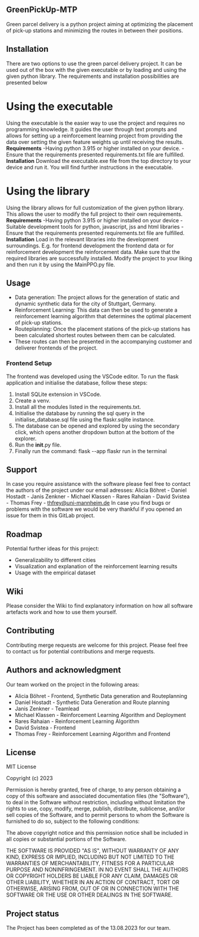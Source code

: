  ## GreenPickUp-MTP

Green parcel delivery is a python project aiming at optimizing the placement of pick-up stations and minimizing the routes in between their positions. 

## Installation
There are two options to use the green parcel delivery project. It can be used out of the box with the given executable or by loading and using the given python library. The requirements and installation possibilities are presented below 

# Using the executable
Using the executable is the easier way to use the project and requires no programming knowledge. It guides the user through text prompts and allows for setting up a reinforcement learning project from providing the data over setting the given feature weights up until receiving the results.
**Requirements**
-Having python 3.915 or higher installed on your device.
-Ensure that the requirements presented requirements.txt file are fulfilled. 
**Installation**
Download the executable.exe file from the top directory to your device and run it. You will find further instructions in the executable.

# Using the library
Using the library allows for full customization of the given python library. This allows the user to modify the full project to their own requirements.
**Requirements**
-Having python 3.915 or higher installed on your device
-Suitable development tools for python, javascript, jss and html libraries
-Ensure that the requirements presented requirements.txt file are fulfilled. 
**Installation**
Load in the relevant libraries into the development surroundings. E.g. for frontend development the frontend data or for reinforcement development the reinforcement data.
Make sure that the required libraries are successfully installed.
Modify the project to your liking and then run it by using the MainPPO.py file. 

## Usage
- Data generation: The project allows for the generation of static and dynamic synthetic data for the city of Stuttgart, Germany. 
- Reinforcement Learning: This data can then be used to generate a reinforcement learning algorithm that determines the optimal placement of pick-up stations.
- Routeplanning: Once the placement stations of the pick-up stations has been calculated shortest routes between them can be calculated.
- These routes can then be presented in the accompanying customer and deliverer frontends of the project. 

### Frontend Setup
The frontend was developed using the VSCode editor. To run the flask application and initialise the database, follow these steps:

1. Install SQLite extension in VSCode.
2. Create a venv.
3. Install all the modules listed in the requirements.txt.
4. Initialise the database by running the sql query in the initialise_database.sql file using the flaskr.sqlite instance.
5. The database can be opened and explored by using the secondary click, which opens another dropdown button at the bottom of the explorer.
6. Run the __init__.py file.
7. Finally run the command: flask --app flaskr run in the terminal

## Support
In case you require assistance with the software please feel free to contact the authors of the project under our email adresses:
Alicia Böhret - 
Daniel Hostadt - 
Janis Zenkner - 
Michael Klassen - 
Rares Rahaian - 
David Svistea - 
Thomas Frey - thfrey@uni-mannheim.de 
In case you find bugs or problems with the software we would be very thankful if you opened an issue for them in this GitLab project.

## Roadmap 
Potential further ideas for this project: 
- Generalizability to different cities
- Visualization and explanation of the reinforcement learning results  
- Usage with the empirical dataset

## Wiki
Please consider the Wiki to find explanatory information on how all software artefacts work and how to use them yourself.

## Contributing
Contributing merge requests are welcome for this project. Please feel free to contact us for potential contributions and merge requests.

## Authors and acknowledgment
Our team worked on the project in the following areas:
- Alicia Böhret - Frontend, Synthetic Data generation and Routeplanning
- Daniel Hostadt - Synthetic Data Generation and Route planning
- Janis Zenkner - Teamlead
- Michael Klassen - Reinforcement Learning Algorithm and Deployment
- Rares Rahaian - Reinforcement Learning Algorithm
- David Svistea - Frontend
- Thomas Frey - Reinforcement Learning Algorithm and Frontend


## License
MIT License

Copyright (c) 2023

Permission is hereby granted, free of charge, to any person obtaining a copy
of this software and associated documentation files (the "Software"), to deal
in the Software without restriction, including without limitation the rights
to use, copy, modify, merge, publish, distribute, sublicense, and/or sell
copies of the Software, and to permit persons to whom the Software is
furnished to do so, subject to the following conditions:

The above copyright notice and this permission notice shall be included in all
copies or substantial portions of the Software.

THE SOFTWARE IS PROVIDED "AS IS", WITHOUT WARRANTY OF ANY KIND, EXPRESS OR
IMPLIED, INCLUDING BUT NOT LIMITED TO THE WARRANTIES OF MERCHANTABILITY,
FITNESS FOR A PARTICULAR PURPOSE AND NONINFRINGEMENT. IN NO EVENT SHALL THE
AUTHORS OR COPYRIGHT HOLDERS BE LIABLE FOR ANY CLAIM, DAMAGES OR OTHER
LIABILITY, WHETHER IN AN ACTION OF CONTRACT, TORT OR OTHERWISE, ARISING FROM,
OUT OF OR IN CONNECTION WITH THE SOFTWARE OR THE USE OR OTHER DEALINGS IN THE
SOFTWARE.

## Project status
The Project has been completed as of the 13.08.2023 for our team.

